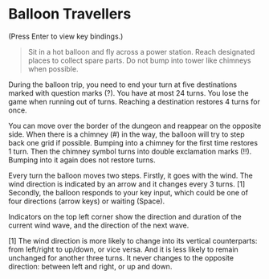 # Balloon Travellers

(Press Enter to view key bindings.)

> Sit in a hot balloon and fly across a power station. Reach designated places to collect spare parts. Do not bump into tower like chimneys when possible.

During the balloon trip, you need to end your turn at five destinations marked with question marks (?). You have at most 24 turns. You lose the game when running out of turns. Reaching a destination restores 4 turns for once.

You can move over the border of the dungeon and reappear on the opposite side. When there is a chimney (#) in the way, the balloon will try to step back one grid if possible. Bumping into a chimney for the first time restores 1 turn. Then the chimney symbol turns into double exclamation marks (!!). Bumping into it again does not restore turns.

Every turn the balloon moves two steps. Firstly, it goes with the wind. The wind direction is indicated by an arrow and it changes every 3 turns. [1] Secondly, the balloon responds to your key input, which could be one of four directions (arrow keys) or waiting (Space).

Indicators on the top left corner show the direction and duration of the current wind wave, and the direction of the next wave.

[1] The wind direction is more likely to change into its vertical counterparts: from left/right to up/down, or vice versa. And it is less likely to remain unchanged for another three turns. It never changes to the opposite direction: between left and right, or up and down.
